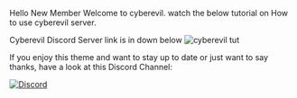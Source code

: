 Hello New Member Welcome to cyberevil. watch the below tutorial on How to use cyberevil server.

Cyberevil Discord Server link is in down below
![cyberevil tut](https://user-images.githubusercontent.com/53229636/61729125-36f06500-ad94-11e9-9d16-eed986c7f781.gif)


If you enjoy this theme and want to stay up to date or just want to say thanks, have a look at this Discord Channel:

[![Discord](https://img.shields.io/discord/479643633814077465.svg?style=for-the-badge&label=Discord%20Chat&colorB=7289da)](https://discord.gg/rPpg6pS)
